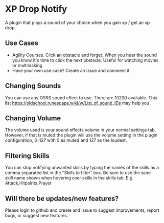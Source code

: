 # XP Drop Notify
A plugin that plays a sound of your choice when you gain xp / get an xp drop.

## Use Cases
* Agility Courses. Click an obstacle and forget. When you hear the sound you know it's time to click the next obstacle. Useful for watching movies or multitasking.
* Have your own use case? Create an issue and comment it.

## Changing Sounds
You can use any OSRS sound effect to use. There are 10200 available. This
list https://oldschool.runescape.wiki/w/List_of_sound_IDs may help you

## Changing Volume
The volume used is your sound effects volume in your normal settings tab. However, if that is muted the plugin will use the volume setting in the plugin configuration, 0-127 with 0 as muted and 127 as the loudest.

## Filtering Skills
You can stop notifying unwanted skills by typing the names of the skills as a comma separated list in the "Skills to filter" box. Be sure to use the sane skill name shown when hovering over skills in the skills tab. E.g. Attack,Hitpoints,Prayer

## Will there be updates/new features?
Please login to github and create and issue to suggest improvements, report bugs, or suggest new features.
